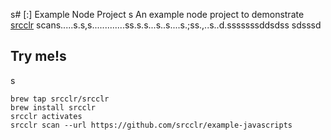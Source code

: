 s# [:] Example Node Project
s
An example node project to demonstrate [srcclr](https://www.srcclr.com) scans.....s.s,s.............ss.s.s...s..s....s.;ss.,..s..d.sssssssddsdss
sdsssd
## Try me!s
s
```
brew tap srcclr/srcclr
brew install srcclr
srcclr activates
srcclr scan --url https://github.com/srcclr/example-javascripts
```
